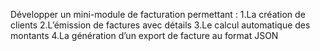 Développer un mini-module de facturation permettant :
1.La création de clients
2.L’émission de factures avec détails
3.Le calcul automatique des montants
4.La génération d’un export de facture au format JSON
